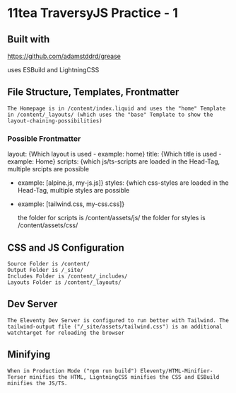 # 11tea TraversyJS Practice - 1

## Built with 

https://github.com/adamstddrd/grease

uses ESBuild and LightningCSS


## File Structure, Templates, Frontmatter

    The Homepage is in /content/index.liquid and uses the "home" Template in /content/_layouts/ (which uses the "base" Template to show the layout-chaining-possibilities)

### Possible Frontmatter

layout: {Which layout is used - example: home}
title: {Which title is used - example: Home}
scripts: {which js/ts-scripts are loaded in the Head-Tag, multiple srcipts are possible
- example: [alpine.js, my-js.js]}
styles: {which css-styles are loaded in the Head-Tag, multiple styles are possible
- example: [tailwind.css, my-css.css]}


    the folder for scripts is /content/assets/js/
    the folder for styles is /content/assets/css/


## CSS and JS Configuration


    Source Folder is /content/
    Output Folder is /_site/
    Includes Folder is /content/_includes/
    Layouts Folder is /content/_layouts/

## Dev Server

    The Eleventy Dev Server is configured to run better with Tailwind. The tailwind-output file ("/_site/assets/tailwind.css") is an additional watchtarget for reloading the browser

## Minifying

    When in Production Mode ("npm run build") Eleventy/HTML-Minifier-Terser minifies the HTML, LigntningCSS minifies the CSS and ESBuild minifies the JS/TS.


